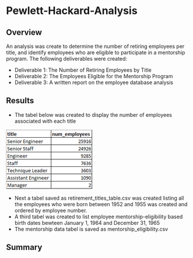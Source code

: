 # Pewlett-Hackard-Analysis
## Overview 
An analysis was create to determine the number of retiring employees per title, and identify employees who are eligible to participate in a mentorship program. 
The following deliverables were created:
- Deliverable 1: The Number of Retiring Employees by Title
- Deliverable 2: The Employees Eligible for the Mentorship Program
- Deliverable 3: A written report on the employee database analysis 
## Results
- The tabel below was created to display the number of employees associated with each title 

![alt text](https://github.com/aahudson/Pewlett-Hackard-Analysis/blob/main/Number_of_Titles.png)

- Next a tabel saved as retirement_titles_table.csv was created listing all the employees who were born between 1952 and 1955 was created and ordered by employee number.
-  A third tabel was created to list employee mentorship-eligibility based birth dates bewteen January 1, 1964 and December 31, 1965 
-  The mentorship data tabel is saved as mentorship_eligibility.csv 
## Summary 
